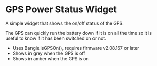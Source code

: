 # GPS Power Status Widget

A simple widget that shows the on/off status of the GPS.

The GPS can quickly run the battery down if it is on all the time so
it is useful to know if it has been switched on or not.

- Uses Bangle.isGPSOn(), requires firmware v2.08.167 or later
- Shows in grey when the GPS is off
- Shows in amber when the GPS is on
